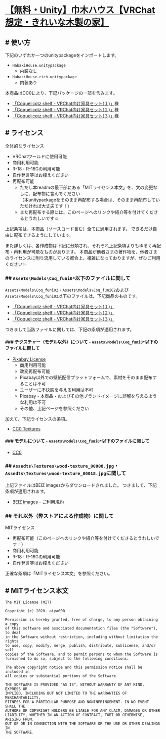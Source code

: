# [【無料・Unity】巾木ハウス【VRChat想定・きれいな木製の家】](https://aiya000.booth.pm/items/2346700)
## # 使い方

下記のいずれか一つのunitypackageをインポートします。

- `HabakiHouse.unitypackage`
    - 内装なし
- `HabakiHouse-rich.unitypackage`
    - 内装あり

本商品はCC0により、下記パッケージの一部を含みます。

- [「Coquelicotz shelf - VRChat向け家具セット(１)」](https://coquelicotz.booth.pm/items/1276329)様
- [「Coquelicotz shelf - VRChat向け家具セット(２)」](https://coquelicotz.booth.pm/items/1573249)様
- [「Coquelicotz shelf - VRChat向け家具セット(３)」](https://coquelicotz.booth.pm/items/1680527)様

## # ライセンス

全体的なライセンス

- VRChatワールドに使用可能
- 商用利用可能
- R-18・R-18Gの利用可能
- 自作発言等はお控えください
- 再配布可能
    - ただし本readmの最下部にある「MITライセンス本文」を、文の変更なしに、配布物に含んでください  
      （本unitypackageをそのまま再配布する場合は、そのまま再配布していただければ大丈夫です！）
    - また再配布する際には、このページへのリンクや紹介等を付けてくださるとうれしいです☺️

上記条項は、本商品（ソースコード含む）全てに適用されます。
できるだけ自由に配布できるようにしています。

また詳しくは、各作成物は下記に分類され、それぞれ上記条項よりもゆるく再配布・再利用が可能なものがあります。
本商品が他者さまの著作物を、他者さまのライセンスに則り流用している都合上、複雑になっておりますが、ぜひご利用ください✨

### ## `Assets\Models\Coq_funi0*`以下のファイルに関して

`Assets\Models\Coq_funi02`・`Assets\Models\Coq_funi02`および`Assets\Models\Coq_funi03`以下のファイルは、下記商品のものです。

- [「Coquelicotz shelf - VRChat向け家具セット(１)」](https://coquelicotz.booth.pm/items/1276329)
- [「Coquelicotz shelf - VRChat向け家具セット(２)」](https://coquelicotz.booth.pm/items/1573249)
- [「Coquelicotz shelf - VRChat向け家具セット(３)」](https://coquelicotz.booth.pm/items/1680527)

つきまして当該ファイルに関しては、下記の条項が適用されます。

#### ### テクスチャー（モデル以外）について -  `Assets\Models\Coq_funi0*`以下のファイルに関して

- [Pixabay License](https://pixabay.com/ja/service/license/)
    - 商用利用可能
    - 改変再配布可能
    - Pixabay以外での壁紙配信プラットフォームで、素材をそのまま配布することは不可
    - ユーザーに不快感を与える利用は不可
    - Pixabay・本商品・およびその他ブランドイメージに誤解を与えるような利用は不可
    - その他、上記ページを参照ください

加えて、下記ライセンスの条項。

- [CC0 Textures](https://cc0textures.com/)

#### ### モデルについて -  `Assets\Models\Coq_funi0*`以下のファイルに関して

- [CC0](https://creativecommons.jp/sciencecommons/aboutcc0/)

### ## `Assedts\Textures\wood-texture_00008.jpg`・`Assedts\Textures\wood-texture_00018.jpg`に関して

上記ファイルはBEIZ imagesからダウンロードされました。
つきまして、下記条項が適用されます。

- [BEIZ images - ご利用規約](https://www.beiz.jp/terms.html)

### ## それ以外（弊ストアによる作成物）に関して

MITライセンス

- 再配布可能（このページへのリンクや紹介等を付けてくださるとうれしいです！）
- 商用利用可能
- R-18・R-18Gの利用可能
- 自作発言等はお控えください

正確な条項は「MITライセンス本文」を参照ください。

## # MITライセンス本文

```
The MIT License (MIT)

Copyright (c) 2020- aiya000

Permission is hereby granted, free of charge, to any person obtaining a copy
of this software and associated documentation files (the "Software"), to deal
in the Software without restriction, including without limitation the rights
to use, copy, modify, merge, publish, distribute, sublicense, and/or sell
copies of the Software, and to permit persons to whom the Software is
furnished to do so, subject to the following conditions:

The above copyright notice and this permission notice shall be included in
all copies or substantial portions of the Software.

THE SOFTWARE IS PROVIDED "AS IS", WITHOUT WARRANTY OF ANY KIND, EXPRESS OR
IMPLIED, INCLUDING BUT NOT LIMITED TO THE WARRANTIES OF MERCHANTABILITY,
FITNESS FOR A PARTICULAR PURPOSE AND NONINFRINGEMENT. IN NO EVENT SHALL THE
AUTHORS OR COPYRIGHT HOLDERS BE LIABLE FOR ANY CLAIM, DAMAGES OR OTHER
LIABILITY, WHETHER IN AN ACTION OF CONTRACT, TORT OR OTHERWISE, ARISING FROM,
OUT OF OR IN CONNECTION WITH THE SOFTWARE OR THE USE OR OTHER DEALINGS IN
THE SOFTWARE.
```

